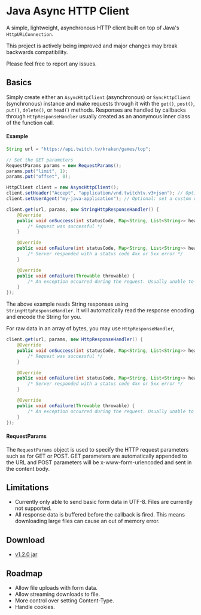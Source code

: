 # Java Async HTTP Client
A simple, lightweight, asynchronous HTTP client built on top of Java's `HttpURLConnection`.

This project is actively being improved and major changes may break backwards compatibility.

Please feel free to report any issues.

## Basics

Simply create either an `AsyncHttpClient` (asynchronous) or `SyncHttpClient` (synchronous) instance and make requests through it with the `get()`, `post()`, `put()`, `delete()`, or `head()` methods.
Responses are handled by callbacks through `HttpResponseHandler` usually created as an anonymous inner class of the function call.


#### Example

```java
String url = "https://api.twitch.tv/kraken/games/top";

// Set the GET parameters
RequestParams params = new RequestParams();
params.put("limit", 1);
params.put("offset", 0);

HttpClient client = new AsyncHttpClient();
client.setHeader("Accept", "application/vnd.twitchtv.v3+json"); // Optional: send custom headers; sent with all future requests
client.setUserAgent("my-java-application"); // Optional: set a custom user-agent

client.get(url, params, new StringHttpResponseHandler() {
    @Override
    public void onSuccess(int statusCode, Map<String, List<String>> headers, String content) {
        /* Request was successful */
    }

    @Override
    public void onFailure(int statusCode, Map<String, List<String>> headers, String content) {
        /* Server responded with a status code 4xx or 5xx error */
    }

    @Override
    public void onFailure(Throwable throwable) {
        /* An exception occurred during the request. Usually unable to connect or there was an error reading the response */
    }
});
```

The above example reads String responses using `StringHttpResponseHandler`. It will automatically read the response encoding and encode the String for you.

For raw data in an array of bytes, you may use `HttpResponseHandler`,

```java
client.get(url, params, new HttpResponseHandler() {
    @Override
    public void onSuccess(int statusCode, Map<String, List<String>> headers, byte[] content) {
        /* Request was successful */
    }

    @Override
    public void onFailure(int statusCode, Map<String, List<String>> headers, byte[] content) {
        /* Server responded with a status code 4xx or 5xx error */
    }

    @Override
    public void onFailure(Throwable throwable) {
        /* An exception occurred during the request. Usually unable to connect or there was an error reading the response */
    }
});
```

#### RequestParams

The `RequestParams` object is used to specify the HTTP request parameters such as for GET or POST. GET parameters are automatically appended to the URL and POST parameters will be x-www-form-urlencoded and sent in the content body.

## Limitations

* Currently only able to send basic form data in UTF-8. Files are currently not supported.
* All response data is buffered before the callback is fired. This means downloading large files can cause an out of memory error.

## Download

* [v1.2.0 jar](https://github.com/mb3364/java-async-http/releases/tag/v1.2.0)

## Roadmap

* Allow file uploads with form data.
* Allow streaming downloads to file.
* More control over setting Content-Type.
* Handle cookies.